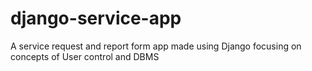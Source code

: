 # django-service-app
A service request and report form app made using Django focusing on concepts of User control and DBMS 
